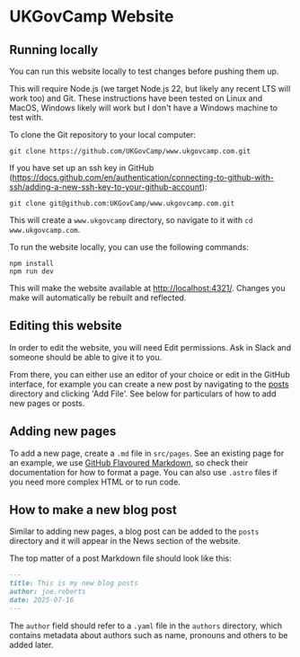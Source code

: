 # UKGovCamp Website

## Running locally

You can run this website locally to test changes before pushing them up.

This will require Node.js (we target Node.js 22, but likely any recent LTS will
work too) and Git. These instructions have been tested on Linux and MacOS,
Windows likely will work but I don't have a Windows machine to test with.

To clone the Git repository to your local computer:

```shell
git clone https://github.com/UKGovCamp/www.ukgovcamp.com.git
```

If you have set up an ssh key in GitHub
(https://docs.github.com/en/authentication/connecting-to-github-with-ssh/adding-a-new-ssh-key-to-your-github-account):

```shell
git clone git@github.com:UKGovCamp/www.ukgovcamp.com.git
```

This will create a `www.ukgovcamp` directory, so navigate to it with
`cd www.ukgovcamp.com`.

To run the website locally, you can use the following commands:

```shell
npm install
npm run dev
```

This will make the website available at <http://localhost:4321/>. Changes you
make will automatically be rebuilt and reflected.

## Editing this website

In order to edit the website, you will need Edit permissions. Ask in Slack and
someone should be able to give it to you.

From there, you can either use an editor of your choice or edit in the GitHub
interface, for example you can create a new post by navigating to the
[posts](https://github.com/UKGovCamp/www.ukgovcamp.com/new/main/posts) directory
and clicking 'Add File'. See below for particulars of how to add new pages or
posts.

## Adding new pages

To add a new page, create a `.md` file in `src/pages`. See an existing page for
an example, we use
[GitHub Flavoured Markdown](https://docs.github.com/en/get-started/writing-on-github/getting-started-with-writing-and-formatting-on-github/basic-writing-and-formatting-syntax),
so check their documentation for how to format a page. You can also use `.astro`
files if you need more complex HTML or to run code.

## How to make a new blog post

Similar to adding new pages, a blog post can be added to the `posts` directory
and it will appear in the News section of the website.

The top matter of a post Markdown file should look like this:

```markdown
---
title: This is my new blog posts
author: joe.roberts
date: 2025-07-16
---
```

The `author` field should refer to a `.yaml` file in the `authors` directory,
which contains metadata about authors such as name, pronouns and others to be
added later.
